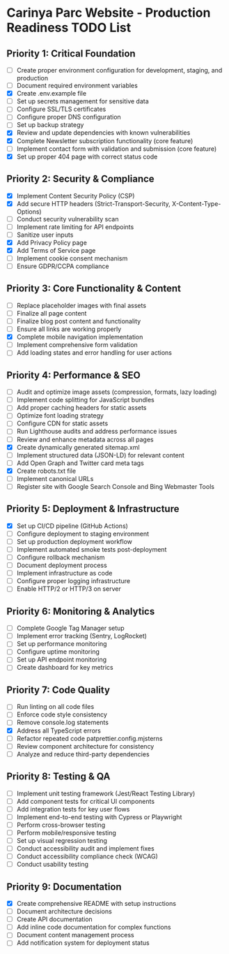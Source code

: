 # Carinya Parc Website - Production Readiness TODO List

## Priority 1: Critical Foundation

- [ ] Create proper environment configuration for development, staging, and production
- [ ] Document required environment variables
- [x] Create .env.example file
- [ ] Set up secrets management for sensitive data
- [ ] Configure SSL/TLS certificates
- [ ] Configure proper DNS configuration
- [ ] Set up backup strategy
- [x] Review and update dependencies with known vulnerabilities
- [x] Complete Newsletter subscription functionality (core feature)
- [ ] Implement contact form with validation and submission (core feature)
- [x] Set up proper 404 page with correct status code

## Priority 2: Security & Compliance

- [x] Implement Content Security Policy (CSP)
- [x] Add secure HTTP headers (Strict-Transport-Security, X-Content-Type-Options)
- [ ] Conduct security vulnerability scan
- [ ] Implement rate limiting for API endpoints
- [ ] Sanitize user inputs
- [x] Add Privacy Policy page
- [x] Add Terms of Service page
- [ ] Implement cookie consent mechanism
- [ ] Ensure GDPR/CCPA compliance

## Priority 3: Core Functionality & Content

- [ ] Replace placeholder images with final assets
- [ ] Finalize all page content
- [ ] Finalize blog post content and functionality
- [ ] Ensure all links are working properly
- [x] Complete mobile navigation implementation
- [ ] Implement comprehensive form validation
- [ ] Add loading states and error handling for user actions

## Priority 4: Performance & SEO

- [ ] Audit and optimize image assets (compression, formats, lazy loading)
- [ ] Implement code splitting for JavaScript bundles
- [ ] Add proper caching headers for static assets
- [ ] Optimize font loading strategy
- [ ] Configure CDN for static assets
- [ ] Run Lighthouse audits and address performance issues
- [ ] Review and enhance metadata across all pages
- [x] Create dynamically generated sitemap.xml
- [ ] Implement structured data (JSON-LD) for relevant content
- [ ] Add Open Graph and Twitter card meta tags
- [x] Create robots.txt file
- [ ] Implement canonical URLs
- [ ] Register site with Google Search Console and Bing Webmaster Tools

## Priority 5: Deployment & Infrastructure

- [x] Set up CI/CD pipeline (GitHub Actions)
- [ ] Configure deployment to staging environment
- [ ] Set up production deployment workflow
- [ ] Implement automated smoke tests post-deployment
- [ ] Configure rollback mechanism
- [ ] Document deployment process
- [ ] Implement infrastructure as code
- [ ] Configure proper logging infrastructure
- [ ] Enable HTTP/2 or HTTP/3 on server

## Priority 6: Monitoring & Analytics

- [ ] Complete Google Tag Manager setup
- [ ] Implement error tracking (Sentry, LogRocket)
- [ ] Set up performance monitoring
- [ ] Configure uptime monitoring
- [ ] Set up API endpoint monitoring
- [ ] Create dashboard for key metrics

## Priority 7: Code Quality

- [ ] Run linting on all code files
- [ ] Enforce code style consistency
- [ ] Remove console.log statements
- [x] Address all TypeScript errors
- [ ] Refactor repeated code patprettier.config.mjsterns
- [ ] Review component architecture for consistency
- [ ] Analyze and reduce third-party dependencies

## Priority 8: Testing & QA

- [ ] Implement unit testing framework (Jest/React Testing Library)
- [ ] Add component tests for critical UI components
- [ ] Add integration tests for key user flows
- [ ] Implement end-to-end testing with Cypress or Playwright
- [ ] Perform cross-browser testing
- [ ] Perform mobile/responsive testing
- [ ] Set up visual regression testing
- [ ] Conduct accessibility audit and implement fixes
- [ ] Conduct accessibility compliance check (WCAG)
- [ ] Conduct usability testing

## Priority 9: Documentation

- [x] Create comprehensive README with setup instructions
- [ ] Document architecture decisions
- [ ] Create API documentation
- [ ] Add inline code documentation for complex functions
- [ ] Document content management process
- [ ] Add notification system for deployment status
